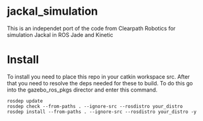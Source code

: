 # jackal_simulation
This is an independet port of the code from Clearpath Robotics for simulation Jackal in ROS Jade and Kinetic

# Install
To install you need to place this repo in your catkin workspace src. After that you need to resolve the deps needed for these to build. To do this go into the gazebo_ros_pkgs director and enter this command.

```
rosdep update
rosdep check --from-paths . --ignore-src --rosdistro your_distro
rosdep install --from-paths . --ignore-src --rosdistro your_distro -y
``` 
